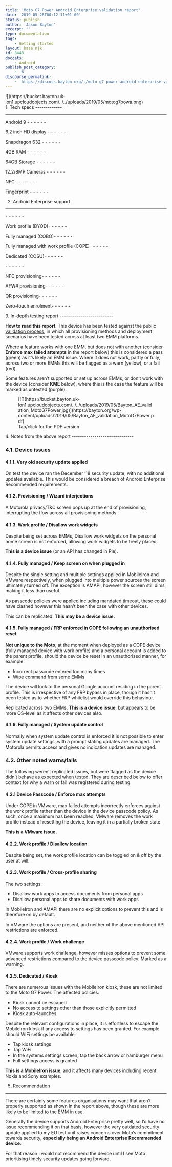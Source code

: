 ```yaml
---
title: 'Moto G7 Power Android Enterprise validation report'
date: '2019-05-28T00:12:11+01:00'
status: publish
author: 'Jason Bayton'
excerpt: ''
type: documentation
tags: 
    - Getting started
layout: base.njk
id: 8443
doccats:
    - Android
publish_post_category:
    - '6'
discourse_permalink:
    - 'https://discuss.bayton.org/t/moto-g7-power-android-enterprise-validation-report/300'
---
```

<div class="wp-block-image">![](https://bucket.bayton.uk-lon1.upcloudobjects.com/../../uploads/2019/05/motog7powa.png)</div>1. Tech specs
-------------

- - - - - -

Android 9 - - - - - -

6.2 inch HD display - - - - - -

Snapdragon 632 - - - - - -

4GB RAM - - - - - -

64GB Storage - - - - - -

12.2/8MP Cameras - - - - - -

 NFC - - - - - -

 Fingerprint - - - - - -

2. Android Enterprise support
-----------------------------

<div class="wp-block-columns has-2-columns"><div class="wp-block-column">- - - - - -

 Work profile (BYOD)- - - - - -

 Fully managed (COBO)- - - - - -

 Fully managed with work profile (COPE)- - - - - -

 Dedicated (COSU)- - - - - -

</div><div class="wp-block-column">- - - - - -

 NFC provisioning- - - - - -

 AFW# provisioning- - - - - -

 QR provisioning- - - - - -

 Zero-touch enrolment- - - - - -

</div></div>3. In-depth testing report
--------------------------

**How to read this report**. This device has been tested against the public [validation process](https://bayton.org/docs/enterprise-mobility/android/android-enterprise-device-support/validation-process-and-information/), in which all provisioning methods and deployment scenarios have been tested across at least two EMM platforms.

Where a feature works with one EMM, but does not with another (consider **Enforce max failed attempts** in the report below) this is considered a pass (green) as it’s likely an EMM issue. Where it does not work, partly or fully, across two or more EMMs this will be flagged as a warn (yellow), or a fail (red).

Some features aren’t supported or set up across EMMs, or don’t work with the device (consider **KME** below), where this is the case the feature will be marked as untested (purple).

<figure class="wp-block-image">[![](https://bucket.bayton.uk-lon1.upcloudobjects.com/../../uploads/2019/05/Bayton_AE_validation_MotoG7Power.jpg)](https://bayton.org/wp-content/uploads/2019/05/Bayton_AE_validation_MotoG7Power.pdf)<figcaption>Tap/click for the PDF version</figcaption></figure>4. Notes from the above report
------------------------------

### 4.1. Device issues

#### 4.1.1. Very old security update applied

On test the device ran the December ’18 security update, with no additional updates available. This would be considered a breach of Android Enterprise Recommended requirements.

#### 4.1.2. Provisioning / Wizard interjections

A Motorola privacy/T&amp;C screen pops up at the end of provisioning, interrupting the flow across all provisioning methods

#### 4.1.3. Work profile / Disallow work widgets

Despite being set across EMMs, Disallow work widgets on the personal home screen is not enforced, allowing work widgets to be freely placed.

**This is a device issue** (or an API has changed in Pie).

#### 4.1.4. Fully managed / Keep screen on when plugged in

Despite the single setting and multiple settings applied in MobileIron and VMware respectively, when plugged into multiple power sources the screen ultimately turned off. The exception is AMAPI, however the screen still dims, making it less than useful.

As passcode policies were applied including mandated timeout, these could have clashed however this hasn’t been the case with other devices.

This can be replicated. **This may be a device issue.**

#### 4.1.5. Fully managed / FRP enforced in COPE following an unauthorised reset

**Not unique to the Moto**, at the moment when deployed as a COPE device (fully managed device with work profile) and a personal account is added to the parent profile, should the device be reset in an unauthorised manner, for example:

- Incorrect passcode entered too many times
- Wipe command from some EMMs

The device will lock to the personal Google account residing in the parent profile. This is irrespective of any FRP bypass in place, though it hasn’t been tested as to whether FRP whitelist would override this behaviour.

Replicated across two EMMs. **This is a device issue**, but appears to be more OS-level as it affects other devices also.

#### 4.1.6. Fully managed / System update control

Normally when system update control is enforced it is not possible to enter system update settings, with a prompt stating updates are managed. The Motorola permits access and gives no indication updates are managed.

### 4.2. Other noted warns/fails

The following weren’t replicated issues, but were flagged as the device didn’t behave as expected when tested. They are described below to offer context for why a warn or fail was registered during testing.

#### 4.2.1 Device Passcode / Enforce max attempts

Under COPE in VMware, max failed attempts incorrectly enforces against the work profile rather than the device in the device passcode policy. As such, once a maximum has been reached, VMware removes the work profile instead of resetting the device, leaving it in a partially broken state.

**This is a VMware issue.**

#### 4.2.2. Work profile / Disallow location

Despite being set, the work profile location can be toggled on &amp; off by the user at will.

#### 4.2.3. Work profile / Cross-profile sharing

The two settings:

- Disallow work apps to access documents from personal apps
- Disallow personal apps to share documents with work apps

In MobileIron and AMAPI there are no explicit options to prevent this and is therefore on by default.

In VMware the options are present, and neither of the above mentioned API restrictions are enforced.

#### 4.2.4. Work profile / Work challenge

VMware supports work challenge, however misses options to prevent some advanced restrictions compared to the device passcode policy. Marked as a warning.

#### 4.2.5. Dedicated / Kiosk

There are numerous issues with the MobileIron kiosk, these are not limited to the Moto G7 Power. The affected policies:

- Kiosk cannot be escaped
- No access to settings other than those explicitly permitted
- Kiosk auto-launches

Despite the relevant configurations in place, it is effortless to escape the MobileIron kiosk if any access to settings has been granted. For example should WiFi settings be available:

- Tap kiosk settings
- Tap WiFi
- In the systems settings screen, tap the back arrow or hamburger menu
- Full settings access is granted

**This is a MobileIron issue**, and it affects many devices including recent Nokia and Sony examples.

5. Recommendation
-----------------

There are certainly some features organisations may want that aren’t properly supported as shown in the report above, though these are more likely to be limited to the EMM in use.

Generally the device supports Android Enterprise pretty well, so I’d have no issue recommending it on that basis, however the very outdated security update applied to my EU test unit raises concerns over Moto’s commitment towards security, **especially being an Android Enterprise Recommended device**.

For that reason I would not recommend the device until I see Moto prioritising timely security updates going forward.